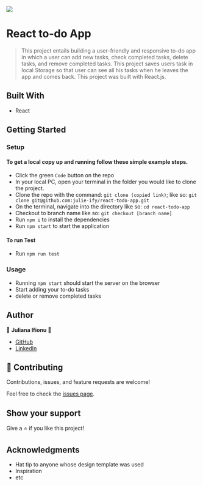 ![](https://img.shields.io/badge/Microverse-blueviolet)

# React to-do App

> This project entails building a user-friendly and responsive to-do app in which a user can add new tasks, check completed tasks, delete tasks, and remove completed tasks. This project saves users task in local Storage so that user can see all his tasks when he leaves the app and comes back. This project was built with React.js.

<!-- ![screenshot](./src/assets/images/scrnsht.png) -->

## Built With
- React
<!-- ## Live Demo
Visit the live demo [here](https://bit.ly/3tI5qU1) -->

## Getting Started

### Setup

#### To get a local copy up and running follow these simple example steps.

- Click the green `Code` button on the repo
- In your local PC, open your terminal in the folder you would like to clone the project.
- Clone the repo with the command: `git clone (copied link)`; like so: `git clone git@github.com:julie-ify/react-todo-app.git`
- On the terminal, navigate into the directory like so: `cd react-todo-app`
- Checkout to branch name like so: `git checkout [branch name]`
- Run `npm i` to install the dependencies
- Run `npm start` to start the application

#### To run Test

- Run `npm run test`

### Usage

- Running `npm start` should start the server on the browser
- Start adding your to-do tasks
- delete or remove completed tasks

## Author

👤 **Juliana Ifionu 💖**

- [GitHub](https://github.com/julie-ify)
- [LinkedIn](https://www.linkedin.com/in/e-ifionu/)

## 🤝 Contributing

Contributions, issues, and feature requests are welcome!

Feel free to check the [issues page](https://github.com/julie-ify/math-magicians/issues).

## Show your support

Give a ⭐️ if you like this project!

## Acknowledgments

- Hat tip to anyone whose design template was used
- Inspiration
- etc